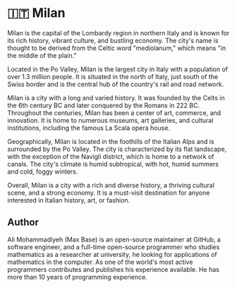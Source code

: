 # 🇮🇹 Milan

<!-- TODO: Adding an image -->

Milan is the capital of the Lombardy region in northern Italy and is known for its rich history, vibrant culture, and bustling economy. The city's name is thought to be derived from the Celtic word "mediolanum," which means "in the middle of the plain."

Located in the Po Valley, Milan is the largest city in Italy with a population of over 1.3 million people. It is situated in the north of Italy, just south of the Swiss border and is the central hub of the country's rail and road network.

Milan is a city with a long and varied history. It was founded by the Celts in the 6th century BC and later conquered by the Romans in 222 BC. Throughout the centuries, Milan has been a center of art, commerce, and innovation. It is home to numerous museums, art galleries, and cultural institutions, including the famous La Scala opera house.

Geographically, Milan is located in the foothills of the Italian Alps and is surrounded by the Po Valley. The city is characterized by its flat landscape, with the exception of the Navigli district, which is home to a network of canals. The city's climate is humid subtropical, with hot, humid summers and cold, foggy winters.

Overall, Milan is a city with a rich and diverse history, a thriving cultural scene, and a strong economy. It is a must-visit destination for anyone interested in Italian history, art, or fashion.

## Author

Ali Mohammadiyeh (Max Base) is an open-source maintainer at GitHub, a software engineer, and a full-time open-source programmer who studies mathematics as a researcher at university, he looking for applications of mathematics in the computer. As one of the world's most active programmers contributes and publishes his experience available. He has more than 10 years of programming experience.
